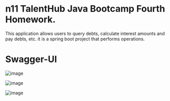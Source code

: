 # n11 TalentHub Java Bootcamp Fourth Homework.

This application allows users to query debts, calculate interest amounts and pay debts, etc. it is a spring boot project that performs operations.

# Swagger-UI
![image](https://user-images.githubusercontent.com/44470054/149991469-51f16dfd-f4a2-47e7-ad64-7435b91da7b1.png)

![image](https://user-images.githubusercontent.com/44470054/149991586-f23caf3f-3b7a-414f-b7c6-52767f952c50.png)

![image](https://user-images.githubusercontent.com/44470054/149991633-9e87b398-3591-4a08-869b-6fc65b415d24.png)

